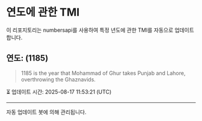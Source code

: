 
# 연도에 관한 TMI

이 리포지토리는 numbersapi를 사용하여 특정 년도에 관한 TMI를 자동으로 업데이트합니다.

## 연도: (1185)
> 1185 is the year that Mohammad of Ghur takes Punjab and Lahore, overthrowing the Ghaznavids.

⏳ 업데이트 시간: 2025-08-17 11:53:21 (UTC)

---
자동 업데이트 봇에 의해 관리됩니다.
